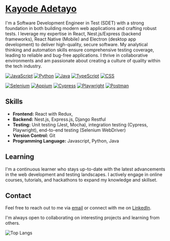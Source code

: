 # [Kayode Adetayo](https://github.com/bubykay)
I'm a Software Development Engineer in Test (SDET) with a strong foundation in both building modern web applications and crafting robust tests. I leverage my expertise in React, Nest.js/Express (backend frameworks), React Native (Mobile) and Electron (desktop app development) to deliver high-quality, secure software. My analytical thinking and automation skills ensure comprehensive testing coverage, leading to reliable and bug-free applications. I thrive in collaborative environments and am passionate about creating a culture of quality within the tech industry.

 [![JavaScript](https://img.shields.io/badge/JavaScript-Advanced-green)](https://developer.mozilla.org/en-US/docs/Web/JavaScript) [![Python](https://img.shields.io/badge/Python-Intermediate-yellow)](https://www.python.org/) [![Java](https://img.shields.io/badge/Java-Intermediate-yellow)](https://www.java.com/) [![TypeScript](https://img.shields.io/badge/TypeScript-Intermediate-yellow)](https://www.typescriptlang.org/) [![CSS](https://img.shields.io/badge/CSS-Advanced-green)](https://developer.mozilla.org/en-US/docs/Web/CSS)

[![Selenium](https://img.shields.io/badge/Selenium-Intermediate-yellow)](https://www.selenium.dev/) [![Appium](https://img.shields.io/badge/Appium-Intermediate-yellow)](https://appium.io/) [![Cypress](https://img.shields.io/badge/Cypress-Advanced-green)](https://www.cypress.io/) [![Playwright](https://img.shields.io/badge/Playwright-Advanced-green)](https://playwright.dev/) [![Postman](https://img.shields.io/badge/Postman-Advanced-green)](https://www.postman.com/)




## Skills
* **Frontend:** React with Redux,
* **Backend:** Nest.js, Express.js, Django Restful
* **Testing:** Unit testing (Jest, Mocha), integration testing (Cypress, Playwright), end-to-end testing (Selenium WebDriver)
* **Version Control:** Git
* **Programming Language:** Javascript, Python, Java 


## Learning
I'm a continuous learner who stays up-to-date with the latest advancements in the web development and testing landscapes. I actively engage in online courses, tutorials, and hackathons to expand my knowledge and skillset.

## Contact
Feel free to reach out to me via [email](mailto:bubykay@gmail.com) or connect with me on [LinkedIn](https://www.linkedin.com/in/kayode-adetayo/).

I'm always open to collaborating on interesting projects and learning from others.


![Top Langs](https://github-readme-stats.vercel.app/api/top-langs/?username=bubykay&langs_count=8&layout=pie)



